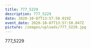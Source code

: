 ```yaml
---
title: 777_5229
description: 777_5229
date: 2020-10-07T13:57:50.019Z
event_date: 2020-10-07T13:57:50.047Z
picture: /images/uploads/777_5229.jpg
---
```

777_5229